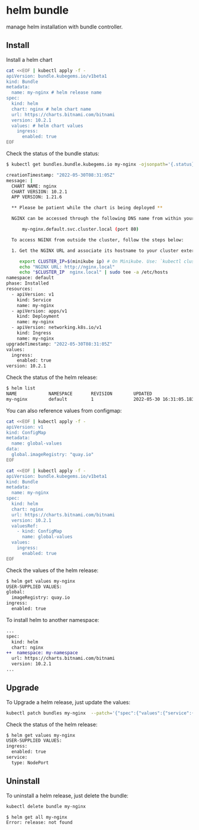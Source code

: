 # helm bundle

manage helm installation with bundle controller.

## Install

Install a helm chart

```sh
cat <<EOF | kubectl apply -f -
apiVersion: bundle.kubegems.io/v1beta1
kind: Bundle
metadata:
  name: my-nginx # helm release name
spec:
  kind: helm
  chart: nginx # helm chart name
  url: https://charts.bitnami.com/bitnami
  version: 10.2.1
  values: # helm chart values
    ingress:
      enabled: true
EOF
```

Check the status of the bundle status:

```sh
$ kubectl get bundles.bundle.kubegems.io my-nginx -ojsonpath='{.status}' | yq -P

creationTimestamp: "2022-05-30T08:31:05Z"
message: |
  CHART NAME: nginx
  CHART VERSION: 10.2.1
  APP VERSION: 1.21.6

  ** Please be patient while the chart is being deployed **

  NGINX can be accessed through the following DNS name from within your cluster:

      my-nginx.default.svc.cluster.local (port 80)

  To access NGINX from outside the cluster, follow the steps below:

  1. Get the NGINX URL and associate its hostname to your cluster external IP:

     export CLUSTER_IP=$(minikube ip) # On Minikube. Use: `kubectl cluster-info` on others K8s clusters
     echo "NGINX URL: http://nginx.local"
     echo "$CLUSTER_IP  nginx.local" | sudo tee -a /etc/hosts
namespace: default
phase: Installed
resources:
  - apiVersion: v1
    kind: Service
    name: my-nginx
  - apiVersion: apps/v1
    kind: Deployment
    name: my-nginx
  - apiVersion: networking.k8s.io/v1
    kind: Ingress
    name: my-nginx
upgradeTimestamp: "2022-05-30T08:31:05Z"
values:
  ingress:
    enabled: true
version: 10.2.1
```

Check the status of the helm release:

```sh
$ helm list 
NAME            NAMESPACE       REVISION        UPDATED                                 STATUS          CHART           APP VERSION
my-nginx        default         1               2022-05-30 16:31:05.183080645 +0800 CST deployed        nginx-10.2.1    1.21.6     
```

You can also reference values from configmap:

```sh
cat <<EOF | kubectl apply -f -
apiVersion: v1
kind: ConfigMap
metadata:
  name: global-values
data:
  global.imageRegistry: "quay.io"
EOF

cat <<EOF | kubectl apply -f -
apiVersion: bundle.kubegems.io/v1beta1
kind: Bundle
metadata:
  name: my-nginx
spec:
  kind: helm
  chart: nginx
  url: https://charts.bitnami.com/bitnami
  version: 10.2.1
  valuesRef:
    - kind: ConfigMap
      name: global-values
  values:
    ingress:
      enabled: true
EOF
```

Check the values of the helm release:

```sh
$ helm get values my-nginx                                                   
USER-SUPPLIED VALUES:
global:
  imageRegistry: quay.io
ingress:
  enabled: true
```

To install helm to another namespace:

```diff
...
spec:
  kind: helm
  chart: nginx
++  namespace: my-namespace
  url: https://charts.bitnami.com/bitnami
  version: 10.2.1
...
```

## Upgrade

To Upgrade a helm release, just update the values:

```sh
kubectl patch bundles my-nginx  --patch='{"spec":{"values":{"service":{"type":"NodePort"}}}}' --type=merge
```

Check the status of the helm release:

```sh
$ helm get values my-nginx                                                                                                     
USER-SUPPLIED VALUES:
ingress:
  enabled: true
service:
  type: NodePort
```

## Uninstall

To uninstall a helm release, just delete the bundle:

```sh
kubectl delete bundle my-nginx
```

```sh
$ helm get all my-nginx         
Error: release: not found
```
